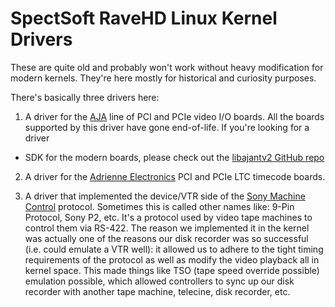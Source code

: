 # SpectSoft RaveHD Linux Kernel Drivers

These are quite old and probably won't work without heavy modification for modern
kernels.  They're here mostly for historical and curiosity purposes.

There's basically three drivers here:

1. A driver for the [AJA](https://aja.com) line of PCI and PCIe video I/O boards.  All the boards 
supported by this driver have gone end-of-life.  If you're looking for a driver 
+ SDK for the modern boards, please check out the 
[libajantv2 GitHub repo](https://github.com/aja-video/libajantv2)

2. A driver for the [Adrienne Electronics](http://www.adrielec.com/) PCI and PCIe
LTC timecode boards.

3. A driver that implemented the device/VTR side of the [Sony Machine Control](https://en.wikipedia.org/wiki/9-Pin_Protocol)
protocol.  Sometimes this is called other names like: 9-Pin Protocol, Sony P2, etc.  It's a protocol
used by video tape machines to control them via RS-422.  The reason we implemented it in the
kernel was actually one of the reasons our disk recorder was so successful (i.e. could emulate a
VTR well): it allowed us to adhere to the tight timing requirements of the protocol as well
as modify the video playback all in kernel space.  This made things like TSO (tape speed
override possible) emulation possible, which allowed controllers to sync up our disk recorder with
another tape machine, telecine, disk recorder, etc.


